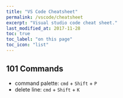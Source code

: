 ```yaml
---
title: "VS Code Cheatsheet"
permalink: /vscode/cheatsheet
excerpt: "Visual studio code cheat sheet."
last_modified_at: 2017-11-28
toc: true
toc_label: "on this page"
toc_icon: "list"
---
```


## 101 Commands

- command palette: `cmd` + `Shift` + `P`
- delete line: `cmd` + `Shift` + `K`